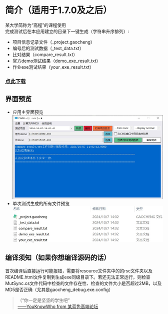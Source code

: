 # 简介（适用于1.7.0及之后）
某大学简称为“高程”的课程使用  
完成测试后在本应用建立的目录下一键生成（字符串升序排列）:
* 项目信息记录文件（_project.gaocheng）
* 编号后的测试数据（_test_data.txt）
* 比对结果（compare_result.txt）
* 官方demo测试结果（demo_exe_result.txt）
* 作业exe测试结果（your_exe_result.txt）

### [点此下载](https://github.com/LUFTSCH1/gaocheng_debug/releases/latest)

## 界面预览
* 应用主界面预览
![主界面预览图片](./img/main.jpg "主界面预览图片")
* 单次测试生成的所有文件预览
![单个项目生成文件预览](./img/files.jpg "单个项目生成文件预览")

## 编译须知（如果你想编译源码的话）
首次编译后直接运行可能报错，需要将resource文件夹中的的rsc文件夹以及README.html文件复制到生成exe同级目录下。若还无法正常运行，则检查MutSync.cs文件代码中检查的文件存在性、检查的文件大小是否超过2MB，以及MD5是否正确（尤其是gaocheng_debug.exe.config）

<blockquote>（“你一定是坚坚的学生吧”<br>
<a href="https://www.zhihu.com/question/554569818/answer/2683685957" target="_blank">——YouKnowWho from 某蓝色高端论坛</a>
</blockquote>